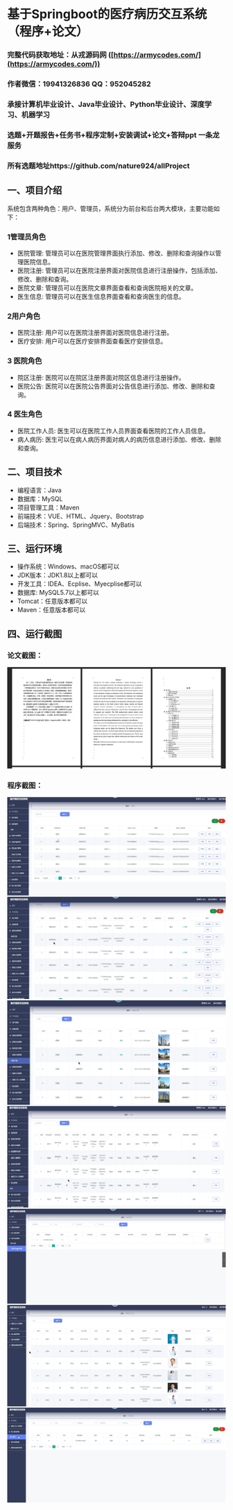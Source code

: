 基于Springboot的医疗病历交互系统（程序+论文）
=
### 完整代码获取地址：从戎源码网 ([https://armycodes.com/](https://armycodes.com/))
### 作者微信：19941326836  QQ：952045282 
### 承接计算机毕业设计、Java毕业设计、Python毕业设计、深度学习、机器学习
### 选题+开题报告+任务书+程序定制+安装调试+论文+答辩ppt 一条龙服务
### 所有选题地址https://github.com/nature924/allProject

一、项目介绍
---
系统包含两种角色：用户、管理员，系统分为前台和后台两大模块，主要功能如下：
### 1管理员角色
- 医院管理: 管理员可以在医院管理界面执行添加、修改、删除和查询操作以管理医院信息。
- 医院注册: 管理员可以在医院注册界面对医院信息进行注册操作，包括添加、修改、删除和查询。
- 医院文章: 管理员可以在医院文章界面查看和查询医院相关的文章。
- 医生信息: 管理员可以在医生信息界面查看和查询医生的信息。

### 2用户角色
- 医院注册: 用户可以在医院注册界面对医院信息进行注册。
- 医疗安排: 用户可以在医疗安排界面查看医疗安排信息。

### 3 医院角色
- 院区注册: 医院可以在院区注册界面对院区信息进行注册操作。
- 医院公告: 医院可以在医院公告界面对公告信息进行添加、修改、删除和查询。

### 4 医生角色
- 医院工作人员: 医生可以在医院工作人员界面查看医院的工作人员信息。
- 病人病历: 医生可以在病人病历界面对病人的病历信息进行添加、修改、删除和查询。








二、项目技术
---
- 编程语言：Java
- 数据库：MySQL
- 项目管理工具：Maven
- 前端技术：VUE、HTML、Jquery、Bootstrap
- 后端技术：Spring、SpringMVC、MyBatis

三、运行环境
---
- 操作系统：Windows、macOS都可以
- JDK版本：JDK1.8以上都可以
- 开发工具：IDEA、Ecplise、Myecplise都可以
- 数据库: MySQL5.7以上都可以
- Tomcat：任意版本都可以
- Maven：任意版本都可以

四、运行截图
---
### 论文截图：
![image/1.png](limage/1.png)

### 程序截图：
![image/1.png](image/1.png)
![image/1.png](image/2.png)
![image/1.png](image/3.png)
![image/1.png](image/4.png)
![image/1.png](image/5.png)
![image/1.png](image/6.png)
![image/1.png](image/7.png)


